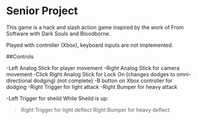 # Senior Project

This game is a hack and slash action game inspired by the work of From Software with Dark Souls and Bloodborne.

Played with controller (Xbox), keyboard inputs are not implemented.

##Controls

-Left Analog Stick for player movement
-Right Analog Stick for camera movement
-Click Right Analog Stick for Lock On (changes dodges to omni-directional dodging) (not complete)
-B button on Xbox controller for dodging
-Right Trigger for light attack
-Right Bumper for heavy attack

-Left Trigger for sheild
While Sheild is up:
> Right Trigger for light deflect
> Right Bumper for heavy deflect

